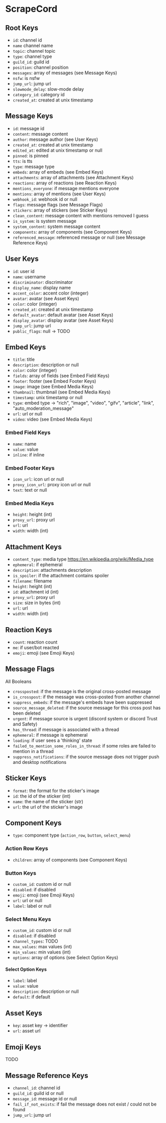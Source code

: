 # ScrapeCord

## Root Keys
- `id`: channel id
- `name` channel name
- `topic`: channel topic
- `type`: channel type
- `guild_id`: guild id
- `position`: channel position
- `messages`: array of messages (see Message Keys)
- `nsfw`: is nsfw
- `jump_url`: jump url
- `slowmode_delay`: slow-mode delay
- `category_id`: category id
- `created_at`: created at unix timestamp

## Message Keys
- `id`: message id
- `content`: message content
- `author`: message author (see User Keys)
- `created_at`: created at unix timestamp
- `edited_at`: edited at unix timestamp or null
- `pinned`: is pinned
- `tts`: is tts
- `type`: message type
- `embeds`: array of embeds (see Embed Keys)
- `attachments`: array of attachments (see Attachment Keys)
- `reactions`: array of reactions (see Reaction Keys)
- `mentions_everyone`: if message mentions everyone
- `mentions`: array of mentions (see User Keys)
- `webhook_id`: webhook id or null
- `flags`: message flags (see Message Flags)
- `stickers`: array of stickers (see Sticker Keys)
- `clean_content`: message content with mentions removed I guess
- `is_system`: is system message
- `system_content`: system message content
- `components`: array of components (see Component Keys)
- `referenced_message`: referenced message or null (see Message Reference Keys)

## User Keys
- `id`: user id
- `name`: username
- `discriminator`: discriminator
- `display_name`: display name
- `accent_color`: accent color (integer)
- `avatar`: avatar (see Asset Keys)
- `color`: color (integer)
- `created_at`: created at unix timestamp
- `default_avatar`: default avatar (see Asset Keys)
- `display_avatar`: display avatar (see Asset Keys)
- `jump_url`: jump url
- `public_flags`: null -> TODO

## Embed Keys
- `title`: title
- `description`: description or null
- `color`: color (integer)
- `fields`: array of fields (see Embed Field Keys)
- `footer`: footer (see Embed Footer Keys)
- `image`: image (see Embed Media Keys)
- `thumbnail`: thumbnail (see Embed Media Keys)
- `timestamp`: unix timestamp or null
- `type`: embed type -> "rich", "image", "video", "gifv", "article", "link", "auto_moderation_message"
- `url`: url or null
- `video`: video (see Embed Media Keys)

### Embed Field Keys
- `name`: name
- `value`: value
- `inline`: if inline

### Embed Footer Keys
- `icon_url`: icon url or null
- `proxy_icon_url`: proxy icon url or null
- `text`: text or null

### Embed Media Keys
- `height`: height (int)
- `proxy_url`: proxy url
- `url`: url
- `width`: width (int)

## Attachment Keys
- `content_type`: media type https://en.wikipedia.org/wiki/Media_type
- `ephemeral`: if ephemeral
- `description`: attachments description
- `is_spoiler`: if the attachment contains spoiler
- `filename`: filename
- `height`: height (int)
- `id`: attachment id (int)
- `proxy_url`: proxy url
- `size`: size in bytes (int)
- `url`: url
- `width`: width (int)

## Reaction Keys
- `count`: reaction count
- `me`: if user/bot reacted
- `emoji`: emoji (see Emoji Keys)

## Message Flags
All Booleans
- `crossposted`:  if the message is the original cross-posted message
- `is_crosspost`:  if the message was cross-posted from another channel
- `suppress_embeds`:  if the message's embeds have been suppressed
- `source_message_deleted`:  if the source message for this cross post has been deleted
- `urgent`: if message source is urgent (discord system or discord Trust and Safety)
- `has_thread`: if message is associated with a thread
- `ephemeral`: if message is ephemeral
- `loading`: if user sees a 'thinking' state
- `failed_to_mention_some_roles_in_thread`: if some roles are failed to mention in a thread 
- `suppress_notifications`: if the source message does not trigger push and desktop notifications

## Sticker Keys
- `format`: the format for the sticker's image
- `id`: the id of the sticker (int)
- `name`: the name of the sticker (str)
- `url`: the url of the sticker's image

## Component Keys
- `type`: component type (`action_row`, `button`, `select_menu`)

### Action Row Keys
- `children`: array of components (see Component Keys)

### Button Keys
- `custom_id`: custom id or null
- `disabled`: if disabled
- `emoji`: emoji (see Emoji Keys)
- `url`: url or null
- `label`: label or null

### Select Menu Keys
- `custom_id`: custom id or null
- `disabled`: if disabled
- `channel_types`: TODO
- `max_values`: max values (int)
- `min_values`: min values (int)
- `options`: array of options (see Select Option Keys)

#### Select Option Keys
- `label`: label
- `value`: value
- `description`: description or null
- `default`: if default

## Asset Keys
- `key`: asset key -> identifier
- `url`: asset url

## Emoji Keys
TODO

## Message Reference Keys
- `channel_id`: channel id
- `guild_id`: guild id or null
- `message_id`: message id or null
- `fail_if_not_exists`: if fail the message does not exist / could not be found
- `jump_url`: jump url